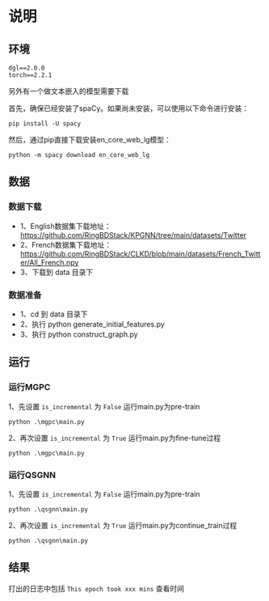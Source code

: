 # 说明

## 环境

```shell
dgl==2.0.0
torch==2.2.1
```

另外有一个做文本嵌入的模型需要下载

首先，确保已经安装了spaCy。如果尚未安装，可以使用以下命令进行安装：
```shell
pip install -U spacy
```
然后，通过pip直接下载安装en_core_web_lg模型：
```shell
python -m spacy download en_core_web_lg
```

## 数据

### 数据下载

* 1、English数据集下载地址：https://github.com/RingBDStack/KPGNN/tree/main/datasets/Twitter
* 2、French数据集下载地址：https://github.com/RingBDStack/CLKD/blob/main/datasets/French_Twitter/All_French.npy
* 3、下载到 data 目录下

### 数据准备

* 1、cd 到 data 目录下
* 2、执行 python generate_initial_features.py
* 3、执行 python construct_graph.py

## 运行

### 运行MGPC

1、先设置 `is_incremental` 为 `False` 运行main.py为pre-train
```shell
python .\mgpc\main.py
```

2、再次设置 `is_incremental` 为 `True` 运行main.py为fine-tune过程
```shell
python .\mgpc\main.py
``` 

### 运行QSGNN

1、先设置 `is_incremental` 为 `False` 运行main.py为pre-train
```shell
python .\qsgnn\main.py
```

2、再次设置 `is_incremental` 为 `True` 运行main.py为continue_train过程
```shell
python .\qsgnn\main.py
``` 

## 结果

打出的日志中包括 `This epoch took xxx mins` 查看时间
